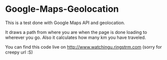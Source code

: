 # Google-Maps-Geolocation
This is a test done with Google Maps API and geolocation.

It draws a path from where you are when the page is done loading to wherever you go.
Also it calculates how many km you have traveled.

You can find this code live on http://www.watchingu.ringstrm.com
(sorry for creepy url :S)

